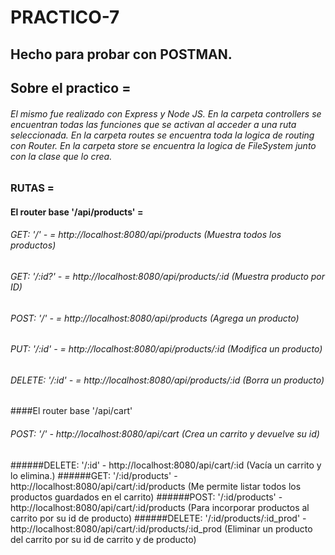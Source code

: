 
# PRACTICO-7

## Hecho para probar con POSTMAN.

## Sobre el practico =

###### El mismo fue realizado con Express y Node JS. En la carpeta controllers se encuentran todas las funciones que se activan al acceder a una ruta seleccionada. En la carpeta routes se encuentra toda la logica de routing con Router. En la carpeta store se encuentra la logica de FileSystem junto con la clase que lo crea.

### RUTAS =

#### El router base '/api/products' =
###### GET: '/' - = http://localhost:8080/api/products  (Muestra todos los productos)
###### GET: '/:id?' - = http://localhost:8080/api/products/:id  (Muestra producto por ID)
###### POST: '/' - = http://localhost:8080/api/products  (Agrega un producto)
###### PUT: '/:id' - = http://localhost:8080/api/products/:id  (Modifica un producto)
###### DELETE: '/:id' - = http://localhost:8080/api/products/:id  (Borra un producto)

####El router base '/api/cart'

###### POST: '/' -  http://localhost:8080/api/cart (Crea un carrito y devuelve su id)
######DELETE: '/:id' - http://localhost:8080/api/cart/:id (Vacía un carrito y lo elimina.)
######GET: '/:id/products' - http://localhost:8080/api/cart/:id/products (Me permite listar todos los productos guardados en el carrito)
######POST: '/:id/products' - http://localhost:8080/api/cart/:id/products (Para incorporar productos al carrito por su id de producto)
######DELETE: '/:id/products/:id_prod' - http://localhost:8080/api/cart/:id/products/:id_prod (Eliminar un producto del carrito por su id de carrito y de producto)
